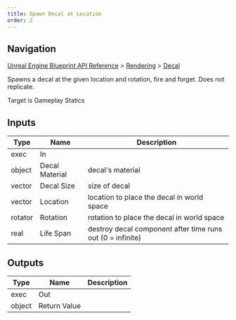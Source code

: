 ```yaml
---
title: Spawn Decal at Location
order: 2
---
```

## Navigation

[Unreal Engine Blueprint API Reference](https://dev.epicgames.com/documentation/en-us/unreal-engine/BlueprintAPI) > [Rendering](https://dev.epicgames.com/documentation/en-us/unreal-engine/BlueprintAPI/Rendering) > [Decal](https://dev.epicgames.com/documentation/en-us/unreal-engine/BlueprintAPI/Rendering/Decal)

Spawns a decal at the given location and rotation, fire and forget. Does not replicate.

Target is Gameplay Statics

## Inputs

| Type | Name | Description |
| --- | --- | --- |
| exec | In |  |
| object | Decal Material | decal's material |
| vector | Decal Size | size of decal |
| vector | Location | location to place the decal in world space |
| rotator | Rotation | rotation to place the decal in world space |
| real | Life Span | destroy decal component after time runs out (0 = infinite) |

## Outputs

| Type | Name | Description |
| --- | --- | --- |
| exec | Out |  |
| object | Return Value |  |
